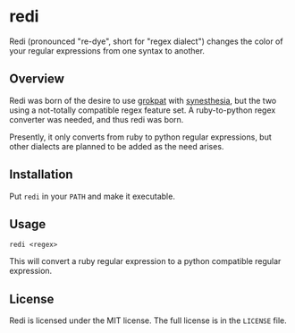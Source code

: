 # redi

Redi (pronounced "re-dye", short for "regex dialect") changes the color of your regular expressions from one syntax to another.

## Overview

Redi was born of the desire to use [grokpat](https://github.com/cromo/grokpat) with [synesthesia](https://github.com/cromo/synesthesia), but the two using a not-totally compatible regex feature set. A ruby-to-python regex converter was needed, and thus redi was born.

Presently, it only converts from ruby to python regular expressions, but other dialects are planned to be added as the need arises.

## Installation

Put `redi` in your `PATH` and make it executable.

## Usage

```
redi <regex>
```

This will convert a ruby regular expression to a python compatible regular expression.

## License

Redi is licensed under the MIT license. The full license is in the `LICENSE` file.
